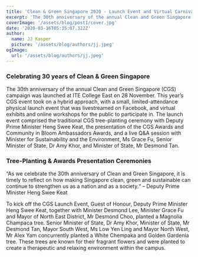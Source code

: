 ```yaml
---
title: 'Clean & Green Singapore 2020 - Launch Event and Virtual Carnival'
excerpt: 'The 30th anniversary of the annual Clean and Green Singapore (CGS) campaign was launched at ITE College East on 28 November. This year’s CGS event took on a hybrid approach, with a small, limited-attendance physical launch event that was livestreamed on Facebook, and virtual exhibits and online workshops for the public to participate in. The launch event comprised the traditional CGS tree-planting ceremony with Deputy Prime Minister Heng Swee Keat, the presentation of the CGS Awards and Community in Bloom Ambassadors Awards, and a live Q&A session with Minister for Sustainability and the Environment, Ms Grace Fu, Senior Minister of State, Dr Amy Khor, and Minister of State, Mr Desmond Tan.'
coverImage: '/assets/blog/post1/cover.jpg'
date: '2020-03-16T05:35:07.322Z'
author:
  name: JJ Kasper
  picture: '/assets/blog/authors/jj.jpeg'
ogImage:
  url: '/assets/blog/authors/jj.jpeg'
---
```


### Celebrating 30 years of Clean & Green Singapore

The 30th anniversary of the annual Clean and Green Singapore (CGS) campaign was launched at ITE College East on 28 November. This year’s CGS event took on a hybrid approach, with a small, limited-attendance physical launch event that was livestreamed on Facebook, and virtual exhibits and online workshops for the public to participate in. The launch event comprised the traditional CGS tree-planting ceremony with Deputy Prime Minister Heng Swee Keat, the presentation of the CGS Awards and Community in Bloom Ambassadors Awards, and a live Q&A session with Minister for Sustainability and the Environment, Ms Grace Fu, Senior Minister of State, Dr Amy Khor, and Minister of State, Mr Desmond Tan.

### Tree-Planting & Awards Presentation Ceremonies

“As we celebrate the 30th anniversary of Clean and Green Singapore, it is timely to reflect on how making Singapore clean, green and sustainable can continue to strengthen us as a nation and as a society.“ – Deputy Prime Minister Heng Swee Keat

To kick off the CGS Launch Event, Guest of Honour, Deputy Prime Minister Heng Swee Keat, together with Minister Desmond Lee, Minister Grace Fu and Mayor of North East District, Mr Desmond Choo, planted a Magnolia Champaca tree. Senior Minister of State, Dr Amy Khor, Minister of State, Mr Desmond Tan, Mayor South West, Ms Low Yen Ling and Mayor North West, Mr Alex Yam concurrently planted a White Chempaka and Golden Gardenia tree. These trees are known for their fragrant flowers and were planted to create a therapeutic and relaxing environment within the campus.
